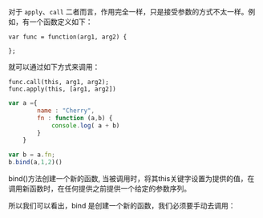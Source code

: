 对于 `apply`、`call` 二者而言，作用完全一样，只是接受参数的方式不太一样。例如，有一个函数定义如下：

```
var func = function(arg1, arg2) {

};
```

就可以通过如下方式来调用：

```
func.call(this, arg1, arg2);
func.apply(this, [arg1, arg2])
```

```jsx
var a ={
        name : "Cherry",
        fn : function (a,b) {
            console.log( a + b)
        }
    }

var b = a.fn;
b.bind(a,1,2)()
```

bind()方法创建一个新的函数, 当被调用时，将其this关键字设置为提供的值，在调用新函数时，在任何提供之前提供一个给定的参数序列。

所以我们可以看出，bind 是创建一个新的函数，我们必须要手动去调用：